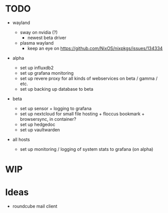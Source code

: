 # TODO

- wayland
    - sway on nvidia (?) 
        - newest beta driver
    - plasma wayland
        - keep an eye on https://github.com/NixOS/nixpkgs/issues/134334

- alpha
    - set up influxdb2
    - set up grafana monitoring
    - set up revere proxy for all kinds of webservices on beta / gamma / etc.
    - set up backing up database to beta

- beta
    - set up sensor + logging to grafana
    - set up nextcloud for small file hosting + floccus bookmark + browsersync, in container?
    - set up hedgedoc
    - set up vaultwarden

- all hosts
    - set up monitoring / logging of system stats to grafana (on alpha)

# WIP

# Ideas

- roundcube mail client
